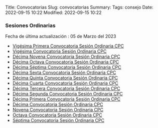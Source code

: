 Title: Convocatorias
Slug: convocatorias
Summary:
Tags: consejo
Date: 2022-09-15 10:22
Modified: 2022-09-15 10:22


### Sesiones Ordinarias

Fecha de última actualización : 05 de Marzo del 2023

* [Vigésima Primera Convocatoria Sesión Ordinaria CPC](vigesima-primera-convocatoria-sesion-ordinaria-cpc.pdf)
* [Vigésima Convocatoria Sesión Ordinaria CPC](vigesima-convocatoria-sesion-ordinaria-cpc.pdf)
* [Décima Novena Convocatoria Sesión Ordinaria CPC](decima-novena-convocatoria-sesion-ordinaria-cpc.pdf)
* [Décima Octava Convocatoria Sesión Ordinaria CPC](decima-octava-convocatoria-sesion-ordinaria-cpc.pdf)
* [Décima Séptima Convocatoria Sesión Ordinaria CPC](decima-septima-convocatoria-sesion-ordinaria-cpc.pdf)
* [Décima Sexta Convocatoria Sesión Ordinaria CPC](decima-sexta-convocatoria-sesion-ordinaria-cpc.pdf)
* [Décima Quinta Convocatoria Sesión Ordinaria CPC](decima-quinta-convocatoria-sesion-ordinaria-cpc.pdf)
* [Décima Cuarta Convocatoria Sesión Ordinaria CPC](decima-cuarta-convocatoria-sesion-ordinaria-cpc.pdf)
* [Décima Tercera Convocatoria Sesión Ordinaria CPC](decima-tercera-convocatoria-sesion-ordinaria-cpc.pdf)
* [Décima Segunda Convocatoria Sesión Ordinaria CPC](decima-segunda-convocatoria-sesion-ordinaria-cpc.pdf)
* [Décima Primera Convocatoria Sesión Ordinaria CPC](decima-primera-convocatoria-sesion-ordinaria-cpc.pdf)
* [Décima Convocatoria Sesión Ordinaria CPC](decima-convocatoria-sesion-ordinaria-cpc.pdf)
* [Novena Convocatoria Sesión Ordinaria CPC](novena-convocatoria-sesion-ordinaria-cpc.pdf)
* [Octava Convocatoria Sesión Ordinaria CPC](octava-convocatoria-sesion-ordinaria-cpc.pdf)
* [Séptima Convocatoria Sesión Ordinaria CPC](septima-convocatoria-sesion-ordinaria-cpc.pdf)
